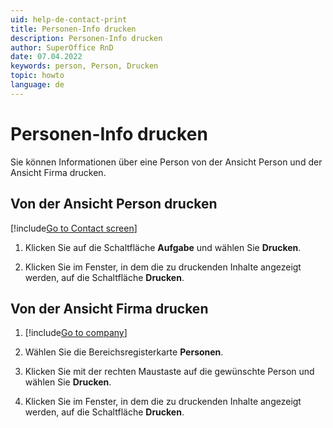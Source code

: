 ```yaml
---
uid: help-de-contact-print
title: Personen-Info drucken
description: Personen-Info drucken
author: SuperOffice RnD
date: 07.04.2022
keywords: person, Person, Drucken
topic: howto
language: de
---
```


# Personen-Info drucken

Sie können Informationen über eine Person von der Ansicht Person und der Ansicht Firma drucken.

## Von der Ansicht Person drucken

[!include[Go to Contact screen](../../learn/includes/goto-contact.md)]

1. Klicken Sie auf die Schaltfläche **Aufgabe** und wählen Sie **Drucken**.

1. Klicken Sie im Fenster, in dem die zu druckenden Inhalte angezeigt werden, auf die Schaltfläche **Drucken**.

## Von der Ansicht Firma drucken

1. [!include[Go to company](../../learn/includes/goto-company.md)]

1. Wählen Sie die Bereichsregisterkarte **Personen**.

1. Klicken Sie mit der rechten Maustaste auf die gewünschte Person und wählen Sie **Drucken**.

1. Klicken Sie im Fenster, in dem die zu druckenden Inhalte angezeigt werden, auf die Schaltfläche **Drucken**.
